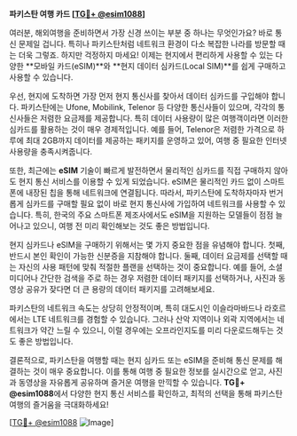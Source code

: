 **파키스탄 여행 카드 [[TG💪+ @esim1088](https://t.me/s/esim1088)]**

여러분, 해외여행을 준비하면서 가장 신경 쓰이는 부분 중 하나는 무엇인가요? 바로 통신 문제일 겁니다. 특히나 파키스탄처럼 네트워크 환경이 다소 복잡한 나라를 방문할 때는 더욱 그렇죠. 하지만 걱정하지 마세요! 이제는 현지에서 편리하게 사용할 수 있는 다양한 **모바일 카드(eSIM)**와 **현지 데이터 심카드(Local SIM)**를 쉽게 구매하고 사용할 수 있습니다.

우선, 현지에 도착하면 가장 먼저 현지 통신사를 찾아서 데이터 심카드를 구입해야 합니다. 파키스탄에는 Ufone, Mobilink, Telenor 등 다양한 통신사들이 있으며, 각각의 통신사들은 저렴한 요금제를 제공합니다. 특히 데이터 사용량이 많은 여행객이라면 이러한 심카드를 활용하는 것이 매우 경제적입니다. 예를 들어, Telenor은 저렴한 가격으로 하루에 최대 2GB까지 데이터를 제공하는 패키지를 운영하고 있어, 여행 중 필요한 인터넷 사용량을 충족시켜줍니다.

또한, 최근에는 **eSIM** 기술이 빠르게 발전하면서 물리적인 심카드를 직접 구매하지 않아도 현지 통신 서비스를 이용할 수 있게 되었습니다. eSIM은 물리적인 카드 없이 스마트폰에 내장된 칩을 통해 네트워크에 연결됩니다. 따라서, 파키스탄에 도착하자마자 번거롭게 심카드를 구매할 필요 없이 바로 현지 통신사에 가입하여 네트워크를 사용할 수 있습니다. 특히, 한국의 주요 스마트폰 제조사에서도 eSIM을 지원하는 모델들이 점점 늘어나고 있으니, 여행 전 미리 확인해보는 것도 좋은 방법입니다.

현지 심카드나 eSIM을 구매하기 위해서는 몇 가지 중요한 점을 유념해야 합니다. 첫째, 반드시 본인 확인이 가능한 신분증을 지참해야 합니다. 둘째, 데이터 요금제를 선택할 때는 자신의 사용 패턴에 맞춰 적절한 플랜을 선택하는 것이 중요합니다. 예를 들어, 소셜 미디어나 간단한 검색을 주로 하는 경우 저렴한 데이터 패키지를 선택하거나, 사진과 동영상 공유가 잦다면 더 큰 용량의 데이터 패키지를 고려해보세요.

파키스탄의 네트워크 속도는 상당히 안정적이며, 특히 대도시인 이슬라마바드나 라호르에서는 LTE 네트워크를 경험할 수 있습니다. 그러나 산악 지역이나 외곽 지역에서는 네트워크가 약간 느릴 수 있으니, 이럴 경우에는 오프라인지도를 미리 다운로드해두는 것도 좋은 방법입니다.

결론적으로, 파키스탄을 여행할 때는 현지 심카드 또는 eSIM을 준비해 통신 문제를 해결하는 것이 매우 중요합니다. 이를 통해 여행 중 필요한 정보를 실시간으로 얻고, 사진과 동영상을 자유롭게 공유하며 즐거운 여행을 만끽할 수 있습니다. **TG💪+ @esim1088**에서 다양한 현지 통신 서비스를 확인하고, 최적의 선택을 통해 파키스탄 여행의 즐거움을 극대화하세요!

[[TG💪+ @esim1088](https://t.me/s/esim1088) ![Image](https://i.postimg.cc/Y0z9fWf4/image.png)]